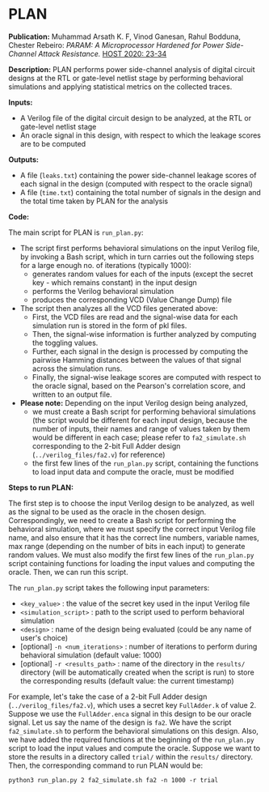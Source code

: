 
# PLAN

**Publication:** Muhammad Arsath K. F, Vinod Ganesan, Rahul Bodduna, Chester Rebeiro:
_PARAM: A Microprocessor Hardened for Power Side-Channel Attack Resistance._ [HOST 2020: 23-34](https://doi.org/10.1109/HOST45689.2020.9300263)

**Description:** PLAN performs power side-channel analysis of digital circuit designs at the RTL or gate-level netlist stage by performing behavioral simulations and applying statistical metrics on the collected traces.

**Inputs:**

- A Verilog file of the digital circuit design to be analyzed, at the RTL or gate-level netlist stage
- An oracle signal in this design, with respect to which the leakage scores are to be computed

**Outputs:**

- A file (`leaks.txt`) containing the power side-channel leakage scores of each signal in the design (computed with respect to the oracle signal)
- A file (`time.txt`) containing the total number of signals in the design and the total time taken by PLAN for the analysis

**Code:**

The main script for PLAN is `run_plan.py`:

- The script first performs behavioral simulations on the input Verilog file, by invoking a Bash script, which in turn carries out the following steps for a large enough no. of iterations (typically 1000):
  - generates random values for each of the inputs (except the secret key - which remains constant) in the input design
  - performs the Verilog behavioral simulation
  - produces the corresponding VCD (Value Change Dump) file
- The script then analyzes all the VCD files generated above:
  - First, the VCD files are read and the signal-wise data for each simulation run is stored in the form of pkl files.
  - Then, the signal-wise information is further analyzed by computing the toggling values.
  - Further, each signal in the design is processed by computing the pairwise Hamming distances between the values of that signal across the simulation runs.
  - Finally, the signal-wise leakage scores are computed with respect to the oracle signal, based on the Pearson's correlation score, and written to an output file.
- **Please note:** Depending on the input Verilog design being analyzed,
  - we must create a Bash script for performing behavioral simulations (the script would be different for each input design, because the number of inputs, their names and range of values taken by them would be different in each case; please refer to `fa2_simulate.sh` corresponding to the 2-bit Full Adder design (`../verilog_files/fa2.v`) for reference)
  - the first few lines of the `run_plan.py` script, containing the functions to load input data and compute the oracle, must be modified

**Steps to run PLAN:**

The first step is to choose the input Verilog design to be analyzed, as well as the signal to be used as the oracle in the chosen design. Correspondingly, we need to create a Bash script for performing the behavioral simulation, where we must specify the correct input Verilog file name, and also ensure that it has the correct line numbers, variable names, max range (depending on the number of bits in each input) to generate random values. We must also modify the first few lines of the `run_plan.py` script containing functions for loading the input values and computing the oracle. Then, we can run this script.

The `run_plan.py` script takes the following input parameters:

- `<key_value>` : the value of the secret key used in the input Verilog file
- `<simulation_script>` : path to the script used to perform behavioral simulation
- `<design>` : name of the design being evaluated (could be any name of user's choice)
- [optional] `-n <num_iterations>` : number of iterations to perform during behavioral simulation (default value: 1000)
- [optional] `-r <results_path>` : name of the directory in the `results/` directory (will be automatically created when the script is run) to store the corresponding results (default value: the current timestamp)

For example, let's take the case of a 2-bit Full Adder design (`../verilog_files/fa2.v`), which uses a secret key `FullAdder.k` of value 2. Suppose we use the `FullAdder.enca` signal in this design to be our oracle signal. Let us say the name of the design is `fa2`. We have the script `fa2_simulate.sh` to perform the behavioral simulations on this design. Also, we have added the required functions at the beginning of the `run_plan.py` script to load the input values and compute the oracle. Suppose we want to store the results in a directory called `trial/` within the `results/` directory. Then, the corresponding command to run PLAN would be:

`python3 run_plan.py 2 fa2_simulate.sh fa2 -n 1000 -r trial`
